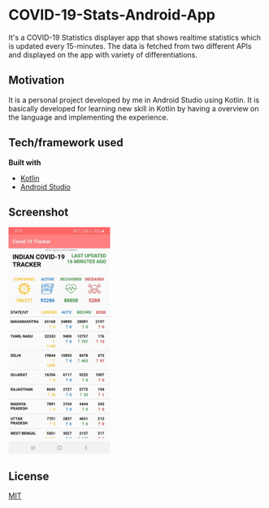 # COVID-19-Stats-Android-App
It's a COVID-19 Statistics displayer app that shows realtime statistics which is updated every 15-minutes. The data is fetched from two different APIs and displayed on the app with variety of differentiations. 

## Motivation
It is a personal project developed by me in Android Studio using Kotlin. It is basically developed for learning new skill in Kotlin by having a overview on the language and implementing the experience.

## Tech/framework used

<b>Built with</b>
- [Kotlin](https://kotlinlang.org/)
- [Android Studio](https://developer.android.com/studio)

## Screenshot

<img src="ss.jpeg" width="200" >

## License
[MIT](https://choosealicense.com/licenses/mit/)
